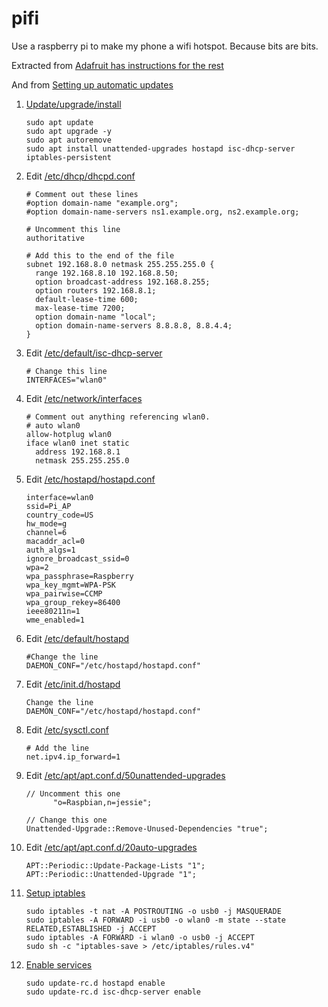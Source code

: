# pifi

Use a raspberry pi to make my phone a wifi hotspot.  Because bits are bits.

Extracted from [Adafruit has instructions for the rest](https://cdn-learn.adafruit.com/downloads/pdf/setting-up-a-raspberry-pi-as-a-wifi-access-point.pdf)

And from [Setting up automatic updates](https://blog.dantup.com/2016/04/setting-up-automatic-updates-on-raspberry-pi-raspbian-jessie/)

1. [Update/upgrade/install](setup.sh)
    ```
    sudo apt update
    sudo apt upgrade -y
    sudo apt autoremove
    sudo apt install unattended-upgrades hostapd isc-dhcp-server iptables-persistent
    ```
1. Edit [/etc/dhcp/dhcpd.conf](etc/dhcp/dhcpd.conf)
    ```
    # Comment out these lines
    #option domain-name "example.org";
    #option domain-name-servers ns1.example.org, ns2.example.org;

    # Uncomment this line
    authoritative
    
    # Add this to the end of the file
    subnet 192.168.8.0 netmask 255.255.255.0 {
      range 192.168.8.10 192.168.8.50;
      option broadcast-address 192.168.8.255;
      option routers 192.168.8.1;
      default-lease-time 600;
      max-lease-time 7200;
      option domain-name "local";
      option domain-name-servers 8.8.8.8, 8.8.4.4;
    }
    ```
1. Edit [/etc/default/isc-dhcp-server](etc/default/isc-dhcp-server)
    ```
    # Change this line
    INTERFACES="wlan0"
    ```
1. Edit [/etc/network/interfaces](etc/network/interfaces)
    ```
    # Comment out anything referencing wlan0.
    # auto wlan0
    allow-hotplug wlan0
    iface wlan0 inet static
      address 192.168.8.1
      netmask 255.255.255.0
    ```
1. Edit [/etc/hostapd/hostapd.conf](etc/hostapd/hostapd.conf)
    ```
    interface=wlan0
    ssid=Pi_AP
    country_code=US
    hw_mode=g
    channel=6
    macaddr_acl=0
    auth_algs=1
    ignore_broadcast_ssid=0
    wpa=2
    wpa_passphrase=Raspberry
    wpa_key_mgmt=WPA-PSK
    wpa_pairwise=CCMP
    wpa_group_rekey=86400
    ieee80211n=1
    wme_enabled=1
    ```
1. Edit [/etc/default/hostapd](etc/default/hostapd)
    ```
    #Change the line
    DAEMON_CONF="/etc/hostapd/hostapd.conf"
    ```
1. Edit [/etc/init.d/hostapd](etc/init.d/hostapd)
    ```
    Change the line
    DAEMON_CONF="/etc/hostapd/hostapd.conf"
    ```
1. Edit [/etc/sysctl.conf](etc/sysctl.conf)
    ```
    # Add the line
    net.ipv4.ip_forward=1
    ```
1. Edit [/etc/apt/apt.conf.d/50unattended-upgrades](etc/apt/apt.conf.d/50unattended-upgrades)
    ```
    // Uncomment this one
          "o=Raspbian,n=jessie";

    // Change this one
    Unattended-Upgrade::Remove-Unused-Dependencies "true";

    ```
1. Edit [/etc/apt/apt.conf.d/20auto-upgrades](etc/apt/apt.conf.d/20auto-upgrades)
    ```
    APT::Periodic::Update-Package-Lists "1";
    APT::Periodic::Unattended-Upgrade "1";
    ```
1. [Setup iptables](wrapup.sh)
    ```
    sudo iptables -t nat -A POSTROUTING -o usb0 -j MASQUERADE
    sudo iptables -A FORWARD -i usb0 -o wlan0 -m state --state RELATED,ESTABLISHED -j ACCEPT
    sudo iptables -A FORWARD -i wlan0 -o usb0 -j ACCEPT
    sudo sh -c "iptables-save > /etc/iptables/rules.v4"
    ```
1. [Enable services](wrapup.sh)
    ```
    sudo update-rc.d hostapd enable
    sudo update-rc.d isc-dhcp-server enable
    ```
